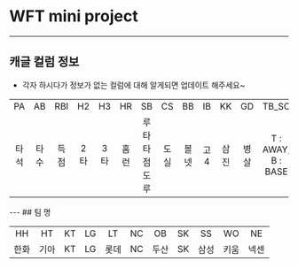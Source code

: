 # WFT mini project
---
## 캐글 컬럼 정보
- 각자 하시다가 정보가 없는 컬럼에 대해 알게되면 업데이트 해주세요~
<table>
  <tbody>
    <tr>
      <td align="center">PA</td>
      <td align="center">AB</td>
      <td align="center">RBI</td>
      <td align="center">H2</td>
      <td align="center">H3</td>
      <td align="center">HR</td>
      <td align="center">SB</td>
      <td align="center">CS</td>
      <td align="center">BB</td>
      <td align="center">IB</td>
      <td align="center">KK</td>
      <td align="center">GD</td>
      <td align="center">TB_SC</td>
      <td align="center">RUN</td>
      <td align="center">OBP</td>
      <td align="center">OOO</td>
      <td align="center">win</td>
     <tr/>
      <td align="center">타석</td>
      <td align="center">타수</td>
      <td align="center">득점</td>
      <td align="center">2타</td>
      <td align="center">3타</td>
      <td align="center">홈런</td>
      <td align="center">루타 타점 도루</td>
      <td align="center">도실</td>
      <td align="center">볼넷</td>
      <td align="center">고4</td>
      <td align="center">삼진</td>
      <td align="center">병살</td>
      <td align="center">T : AWAY, B : BASE</td>
      <td align="center">Score</td>
      <td align="center">On-Base Rate</td>
      <td align="center">Batting Average</td>
      <td align="center">0 : Loss, 1 : Win, 0.5 : Draw</td>
    </tr>
  </tbody>
</table>
---
## 팀 명
<table>
  <tbody>
    <tr>
      <td align="center">HH</td>
      <td align="center">HT</td>
      <td align="center">KT</td>
      <td align="center">LG</td>
      <td align="center">LT</td>
      <td align="center">NC</td>
      <td align="center">OB</td>
      <td align="center">SK</td>
      <td align="center">SS</td>
      <td align="center">WO</td>
      <td align="center">NE</td>
     <tr/>
      <td align="center">한화</td>
      <td align="center">기아</td>
      <td align="center">KT</td>
      <td align="center">LG</td>
      <td align="center">롯데</td>
      <td align="center">NC</td>
      <td align="center">두산</td>
      <td align="center">SK</td>
      <td align="center">삼성</td>
      <td align="center">키움</td>
      <td align="center">넥센</td>
    </tr>
  </tbody>
</table>


